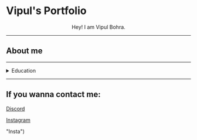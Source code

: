 # Vipul's Portfolio
<center>
Hey! I am Vipul Bohra.  
</center>  

---  

## About me
>>

---  

<details>
  <summary>  
        Education
  </summary>
I completed my schooling in St.Joseph's Boys' High School and passed out in the year 2021. My junior college was a couple of years in Narayana where i had taken up integrated coaching for various competitive exams and pursued the course of PCMPE and graduated in the year 2023.I am currently a B.tech student stuyding at PES University pursing my degree in the course CSE(AIML).
</details>

---  

## If you wanna contact me:
[Discord](https://discord.com/users/735393934057930762
"Luffytaro")

[Instagram](https://instagram.com/_vipul_bohra
"Insta")


"Insta")
